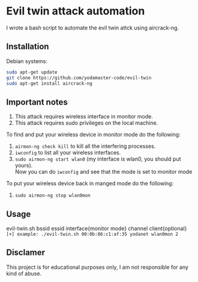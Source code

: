 # Evil twin attack automation

I wrote a bash script to automate the evil twin attck
using aircrack-ng.

## Installation

Debian systems:
```bash
sudo apt-get update
git clone https://github.com/yodamaster-code/evil-twin
sudo apt-get install aircrack-ng
```

## Important notes

1. This attack requires wireless interface in monitor mode.
2. This attack requires sudo privileges on the local machine.

To find and put your wireless device in monitor mode do the following:
1. ```airmon-ng check kill``` to kill all the interfering processes.
2. ```iwconfig``` to list all your wireless interfaces.
3. ```sudo airmon-ng start wlan0``` (my interface is wlan0, you should put yours).<br/>
Now you can do ```iwconfig``` and see that the mode is set to monitor mode

To put your wireless device back in manged mode do the following:
1. ```sudo airmon-ng stop wlan0mon```

## Usage

evil-twin.sh bssid essid interface{monitor mode} channel client{optional}<br/>
```[+] example: ./evil-twin.sh 00:0b:86:c1:af:35 yodanet wlan0mon 2```

## Disclamer

This project is for educational purposes only, I am not responsible for any kind of abuse.
